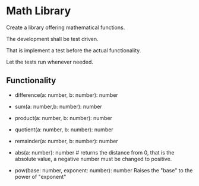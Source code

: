 # Math Library

Create a library offering mathematical functions.

The development shall be test driven.

That is implement a test before the actual functionality.

Let the tests run whenever needed.

## Functionality

-   difference(a: number, b: number): number

-   sum(a: number,b: number): number

-   product(a: number, b: number): number

-   quotient(a: number, b: number): number

-   remainder(a: number, b: number): number

-   abs(a: number): number # returns the distance from 0, that is the absolute value, a negative number must be changed to positive.

-   pow(base: number, exponent: number): number
    Raises the "base" to the power of "exponent"
